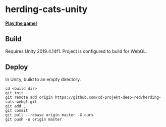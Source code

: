 # herding-cats-unity

[**Play the game!**](https://cd-projekt-deep-red.github.io/herding-cats-webgl/)

## Build
Requires Unity 2019.4.14f1.
Project is configured to build for WebGL.

## Deploy
In Unity, build to an empty directory.

```
cd <build dir>
git init
git remote add origin https://github.com/cd-projekt-deep-red/herding-cats-webgl.git
git add .
git commit
git pull --rebase origin master -X ours
git push -u origin master
```
